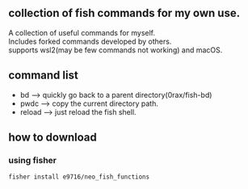 ## collection of fish commands for my own use.
A collection of useful commands for myself.  
Includes forked commands developed by others.  
supports wsl2(may be few commands not working) and macOS.  
  
## command list
- bd  -->  quickly go back to a parent directory(0rax/fish-bd)
- pwdc  -->  copy the current directory path.
- reload  -->  just reload the fish shell.
  
## how to download
### using fisher
```shell
fisher install e9716/neo_fish_functions
```
